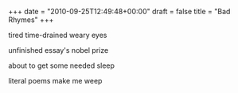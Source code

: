 +++
date = "2010-09-25T12:49:48+00:00"
draft = false
title = "Bad Rhymes"
+++
<p>tired time-drained weary eyes</p>&#13;
<p>unfinished essay's nobel prize</p>&#13;
<p>about to get some needed sleep</p>&#13;
<p>literal poems make me weep</p> 
